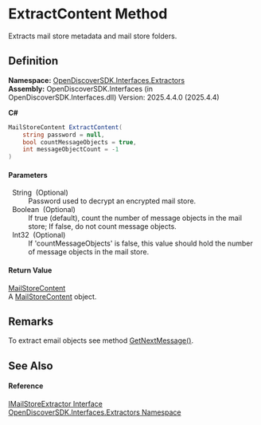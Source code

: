 # ExtractContent Method


Extracts mail store metadata and mail store folders.



## Definition
**Namespace:** <a href="66cb506c-7b83-62d0-4a83-d345a647f76a">OpenDiscoverSDK.Interfaces.Extractors</a>  
**Assembly:** OpenDiscoverSDK.Interfaces (in OpenDiscoverSDK.Interfaces.dll) Version: 2025.4.4.0 (2025.4.4)

**C#**
``` C#
MailStoreContent ExtractContent(
	string password = null,
	bool countMessageObjects = true,
	int messageObjectCount = -1
)
```



#### Parameters
<dl><dt>  String  (Optional)</dt><dd>Password used to decrypt an encrypted mail store.</dd><dt>  Boolean  (Optional)</dt><dd>If true (default), count the number of message objects in the mail store; If false, do not count message objects.</dd><dt>  Int32  (Optional)</dt><dd>If 'countMessageObjects' is false, this value should hold the number of message objects in the mail store.</dd></dl>

#### Return Value
<a href="6a4ff84a-cc1e-7749-0ab2-6734b7fd09b8">MailStoreContent</a>  
A <a href="6a4ff84a-cc1e-7749-0ab2-6734b7fd09b8">MailStoreContent</a> object.

## Remarks
To extract email objects see method <a href="7eb8509f-105a-703e-dd60-73d8b72d6dd6">GetNextMessage()</a>.

## See Also


#### Reference
<a href="b6b002d9-7dfa-acce-2221-db203d4ffcfa">IMailStoreExtractor Interface</a>  
<a href="66cb506c-7b83-62d0-4a83-d345a647f76a">OpenDiscoverSDK.Interfaces.Extractors Namespace</a>  
